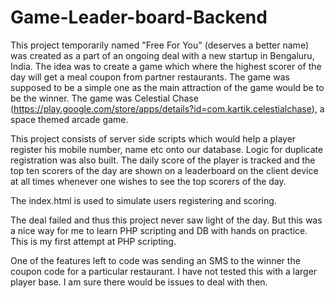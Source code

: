# Game-Leader-board-Backend
This project temporarily named "Free For You" (deserves a better name) was created as a part of an ongoing deal with a new startup in Bengaluru, India. The idea was to create a game which where the highest scorer of the day will get a meal coupon from partner restaurants. The game was supposed to be a simple one as the main attraction of the game would be to be the winner. The game was Celestial Chase (https://play.google.com/store/apps/details?id=com.kartik.celestialchase), a space themed arcade game. 

This project consists of server side scripts which would help a player register his mobile number, name etc onto our database. Logic for duplicate registration was also built. The daily score of the player is tracked and the top ten scorers of the day are shown on a leaderboard on the client device at all times whenever one wishes to see the top scorers of the day. 

The index.html is used to simulate users registering and scoring.

The deal failed and thus this project never saw light of the day. But this was a nice way for me to learn PHP scripting and DB with hands on practice. This is my first attempt at PHP scripting.

One of the features left to code was sending an SMS to the winner the coupon code for a particular restaurant. I have not tested this with a larger player base. I am sure there would be issues to deal with then.
